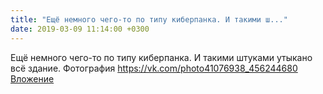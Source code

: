 ```yaml
---
title: "Ещё немного чего-то по типу киберпанка. И такими ш..."
date: 2019-03-09 11:14:00 +0300
---
```


Ещё немного чего-то по типу киберпанка. И такими штуками утыкано всё здание.
Фотография
<a class="vk-attach" href="https://vk.com/photo41076938_456244680">https://vk.com/photo41076938_456244680</a>
<a class="vk-attach" href="https://vk.com/photo41076938_456244680">Вложение</a>
